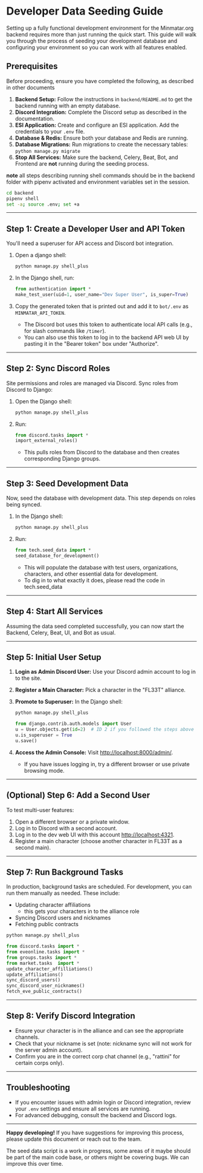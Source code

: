 
# Developer Data Seeding Guide

Setting up a fully functional development environment for the Minmatar.org backend requires more than just running the quick start. This guide will walk you through the process of seeding your development database and configuring your environment so you can work with all features enabled.

## Prerequisites

Before proceeding, ensure you have completed the following, as described in other documents

1. **Backend Setup:** Follow the instructions in `backend/README.md` to get the backend running with an empty database.
2. **Discord Integration:** Complete the Discord setup as described in the documentation.
3. **ESI Application:** Create and configure an ESI application. Add the credentials to your `.env` file.
4. **Database & Redis:** Ensure both your database and Redis are running.
5. **Database Migrations:** Run migrations to create the necessary tables: `python manage.py migrate`
6. **Stop All Services:** Make sure the backend, Celery, Beat, Bot, and Frontend are **not** running during the seeding process.

**note** all steps describing running shell commands should be in the backend folder with pipenv activated and environment variables set in the session.

```sh
cd backend
pipenv shell
set -a; source .env; set +a
```
---

## Step 1: Create a Developer User and API Token

You'll need a superuser for API access and Discord bot integration.

1. Open a django shell:
    ```sh
    python manage.py shell_plus
    ```
2. In the Django shell, run:
    ```python
    from authentication import *
    make_test_user(uid=1, user_name="Dev Super User", is_super=True)
    ```
3. Copy the generated token that is printed out and add it to `bot/.env` as `MINMATAR_API_TOKEN`.

    - The Discord bot uses this token to authenticate local API calls (e.g., for slash commands like `/timer`).
    - You can also use this token to log in to the backend API web UI by pasting it in the "Bearer token" box under "Authorize".

---

## Step 2: Sync Discord Roles

Site permissions and roles are managed via Discord. Sync roles from Discord to Django:

1. Open the Django shell:
    ```sh
    python manage.py shell_plus
    ```
2. Run:
    ```python
    from discord.tasks import *
    import_external_roles()
    ```
    - This pulls roles from Discord to the database and then creates corresponding Django groups.

---

## Step 3: Seed Development Data

Now, seed the database with development data. This step depends on roles being synced.

1. In the Django shell:
    ```sh
    python manage.py shell_plus
    ```
2. Run:
    ```python
    from tech.seed_data import *
    seed_database_for_development()
    ```
    - This will populate the database with test users, organizations, characters, and other essential data for development.
    - To dig in to what exactly it does, please read the code in tech.seed_data

---

## Step 4: Start All Services

Assuming the data seed completed successfully, you can now start the Backend, Celery, Beat, UI, and Bot as usual.

---

## Step 5: Initial User Setup

1. **Login as Admin Discord User:** Use your Discord admin account to log in to the site.
2. **Register a Main Character:** Pick a character in the "FL33T" alliance.
3. **Promote to Superuser:** In the Django shell:
    ```sh
    python manage.py shell_plus
    ```
    ```python
    from django.contrib.auth.models import User
    u = User.objects.get(id=2)  # ID 2 if you followed the steps above
    u.is_superuser = True
    u.save()
    ```
4. **Access the Admin Console:** Visit [http://localhost:8000/admin/](http://localhost:8000/admin/).

    - If you have issues logging in, try a different browser or use private browsing mode.

---

## (Optional) Step 6: Add a Second User

To test multi-user features:

1. Open a different browser or a private window.
2. Log in to Discord with a second account.
3. Log in to the dev web UI with this account [http://localhost:4321](http://localhost:4321).
4. Register a main character (choose another character in FL33T as a second main).

---

## Step 7: Run Background Tasks

In production, background tasks are scheduled. For development, you can run them manually as needed. These include:

- Updating character affiliations
  - this gets your characters in to the alliance role
- Syncing Discord users and nicknames
- Fetching public contracts

```sh
python manage.py shell_plus
```
```python
from discord.tasks import *
from eveonline.tasks import *
from groups.tasks import *
from market.tasks  import *
update_character_affilliations()
update_affiliations()
sync_discord_users()
sync_discord_user_nicknames()
fetch_eve_public_contracts()
```

---

## Step 8: Verify Discord Integration

- Ensure your character is in the alliance and can see the appropriate channels.
- Check that your nickname is set (note: nickname sync will not work for the server admin account).
- Confirm you are in the correct corp chat channel (e.g., "rattini" for certain corps only).

---

## Troubleshooting

- If you encounter issues with admin login or Discord integration, review your `.env` settings and ensure all services are running.
- For advanced debugging, consult the backend and Discord logs.

---

**Happy developing!** If you have suggestions for improving this process, please update this document or reach out to the team.

The seed data script is a work in progress, some areas of it maybe should be part of the main code base, or others might be covering bugs. We can improve this over time.

